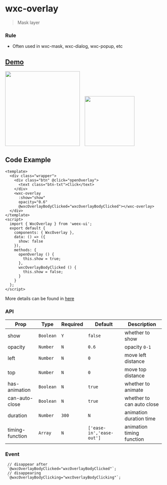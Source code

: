 # wxc-overlay 

> Mask layer

### Rule
- Often used in wxc-mask, wxc-dialog, wxc-popup, etc

## [Demo](https://h5.m.taobao.com/trip/wxc-overlay/index.html?_wx_tpl=https%3A%2F%2Fh5.m.taobao.com%2Ftrip%2Fwxc-overlay%2Fdemo%2Findex.native-min.js)
<img src="https://gw.alipayobjects.com/zos/rmsportal/uVBoujAIcLFYDociannN.gif" width="240"/>&nbsp;&nbsp;&nbsp;&nbsp;<img src="https://img.alicdn.com/tfs/TB1rXrwSpXXXXb3aFXXXXXXXXXX-200-200.png" width="160"/>

## Code Example

```vue
<template>
  <div class="wrapper">
    <div class="btn" @click="openOverlay">
      <text class="btn-txt">Click</text>
    </div>
    <wxc-overlay
      :show="show"
      opacity="0.6"
      @wxcOverlayBodyClicked="wxcOverlayBodyClicked"></wxc-overlay>
  </div>
</template>
<script>
  import { WxcOverlay } from 'weex-ui';
  export default {
    components: { WxcOverlay },
    data: () => ({
      show: false
    }),
    methods: {
      openOverlay () {
        this.show = true;
      },
      wxcOverlayBodyClicked () {
        this.show = false;
      }
    }
  };
</script>
```

More details can be found in [here](https://github.com/alibaba/weex-ui/blob/master/example/overlay/index.vue)


### API

| Prop | Type | Required | Default | Description |
|-------------|------------|--------|-----|-----|
| show | `Boolean` |`Y`| `false` | whether to show  |
| opacity | `Number` |`N`| `0.6` | opacity `0-1` |
| left | `Number` |`N`| `0` | move left distance  |
| top | `Number` |`N`| `0` | move top distance  |
| has-animation | `Boolean` |`N`| `true` | whether to animate |
| can-auto-close | `Boolean` |`N`| `true` | whether to can auto close  |
| duration | `Number` | `300` |`N`| animation duration time |
| timing-function | `Array` |`N`| `['ease-in','ease-out']` | animation timing function |


### Event

```
 // disappear after
 `@wxcOverlayBodyClicked="wxcOverlayBodyClicked"`;
 // disappearing
 `@wxcOverlayBodyClicking="wxcOverlayBodyClicking"`;
```
